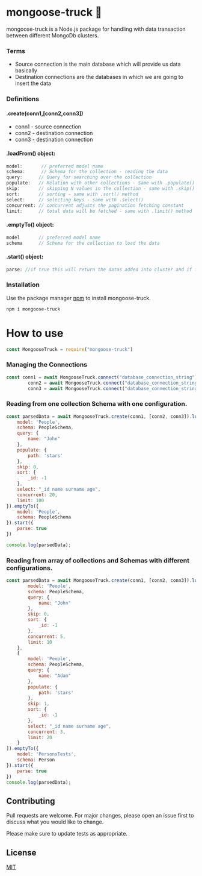 # mongoose-truck 🚚

mongoose-truck is a Node.js package for handling with data transaction between different MongoDb clusters.

### Terms
- Source connection is the main database which will provide us data basically
- Destination connections are the databases in which we are going to insert the data

### Definitions
#### .create(conn1,[conn2,conn3])
- conn1 - source connection
- conn2 - destination connection
- conn3 - destination connection

#### .loadFrom() object:
```javascript
model:       // preferred model name
schema:      // Schema for the collection - reading the data
query:      // Query for searching over the collection
populate:   // Relation with other collections - Same with .populate() method
skip:       // skipping N values in the collection - same with .skip() method
sort:       // sorting - same with .sort() method
select:     // selecting keys - same with .select()
concurrent: // concurrent adjusts the pagination fetching constant
limit:      // total data will be fetched - same with .limit() method
```
#### .emptyTo() object:
```javascript
model       // preferred model name
schema      // Schema for the collection to load the data
```
#### .start() object:
```javascript
parse: //if true this will return the datas added into cluster and if false returns empty array
```
### Installation

Use the package manager [npm](https://www.npmjs.org/) to install mongoose-truck.

```bash
npm i mongoose-truck
```

# How to use

```javascript 
const MongooseTruck = require("mongoose-truck")
```
### Managing the Connections 

```javascript
const conn1 = await MongooseTruck.connect("database_connection_string"),
        conn2 = await MongooseTruck.connect("database_connection_string"),
        conn3 = await MongooseTruck.connect("database_connection_string");
```

### Reading from one collection Schema with one configuration.

```javascript
const parsedData = await MongooseTruck.create(conn1, [conn2, conn3]).loadFrom({
    model: 'People',
    schema: PeopleSchema,
    query: {
        name: "John"
    },
    populate: {
        path: 'stars'
    },
    skip: 0,
    sort: {
        _id: -1
    },
    select: "_id name surname age",
    concurrent: 20,
    limit: 100
}).emptyTo({
    model: 'People',
    schema: PeopleSchema
}).start({
    parse: true
})

console.log(parsedData);
```
### Reading from array of collections and Schemas with different configurations.
```javascript
const parsedData = await MongooseTruck.create(conn1, [conn2, conn3]).loadFrom([{
        model: 'People',
        schema: PeopleSchema,
        query: {
            name: "John"
        },
        skip: 0,
        sort: {
            _id: -1
        },
        concurrent: 5,
        limit: 10
    },
    {
        model: 'People',
        schema: PeopleSchema,
        query: {
            name: "Adam"
        },
        populate: {
            path: 'stars'
        },
        skip: 1,
        sort: {
            _id: -1
        },
        select: "_id name surname age",
        concurrent: 3,
        limit: 20
    }
]).emptyTo({
    model: 'PersonsTests',
    schema: Person
}).start({
    parse: true
})
console.log(parsedData);
```

## Contributing
Pull requests are welcome. For major changes, please open an issue first to discuss what you would like to change.

Please make sure to update tests as appropriate.

## License
[MIT](https://choosealicense.com/licenses/mit/)
